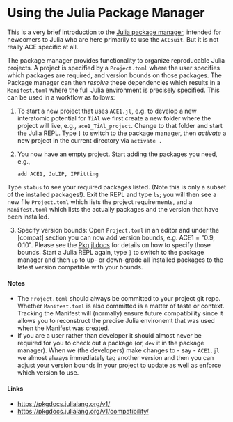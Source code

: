 # Using the Julia Package Manager

This is a very brief introduction to the [Julia package manager](https://github.com/JuliaLang/Pkg.jl), intended for newcomers to Julia who are here primarily to use the `ACEsuit`. But it is not really ACE specific at all. 

The package manager provides functionality to organize reproducable Julia projects. A project is specified by a `Project.toml` where the user specifies which packages are required, and version bounds on those packages. The Package manager can then *resolve* these dependencies which results in a `Manifest.toml` where the full Julia environment is precisely specified. This can be used in a workflow as follows:

1. To start a new project that uses `ACE1.jl`, e.g. to develop a new interatomic potential for `TiAl` we first create a new folder where the project will live, e.g., `ace1_TiAl_project`. Change to that folder and start the Julia REPL. Type `]` to switch to the package manager, then *activate* a new project in the current directory via `activate .`

2. You now have an empty project. Start adding the packages you need, e.g., 
    ```
    add ACE1, JuLIP, IPFitting
    ```
Type `status` to see your required packages listed. (Note this is only a subset of the installed packages!). Exit the REPL and type `ls`; you will then see a new file `Project.toml` which lists the project requirements, and a `Manifest.toml` which lists the actually packages and the version that have been installed.

3. Specify version bounds: Open `Project.toml` in an editor and under the [compat] section you can now add version bounds, e.g. ACE1 = "0.9, 0.10". Please see the [Pkg.jl docs](https://pkgdocs.julialang.org/dev/compatibility/) for details on how to specify those bounds. Start a Julia REPL again, type `]` to switch to the package manager and then `up` to up- or down-grade all installed packages to the latest version compatible with your bounds.

#### Notes 

* The `Project.toml` should always be committed to your project git repo. Whether `Manifest.toml` is also committed is a matter of taste or context. Tracking the Manifest will (normally) ensure future compatibility since it allows you to reconstruct the precise Julia environemt that was used when the Manifest was created.
* If you are a user rather than developer it should almost never be required for you to check out a package (or, `dev` it in the package manager). When we (the developers) make changes to - say - `ACE1.jl` we almost always immediately tag another version and then you can adjust your version bounds in your project to update as well as enforce which version to use.

#### Links 

* https://pkgdocs.julialang.org/v1/
* https://pkgdocs.julialang.org/v1/compatibility/


